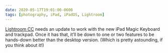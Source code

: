 ```yaml
---
date: 2020-05-17T19:01:00-0600
tags: [photography, iPad, iPadOS, Lightroom]
---
```


[Lightroom CC] needs an update to work with the new iPad Magic Keyboard and trackpad. Once it has that, it’ll be down to one or two features to be hands-down better than the desktop version. (Which is pretty astounding, if you think about it!)

[Lightroom CC]: https://www.adobe.com/products/photoshop-lightroom.html